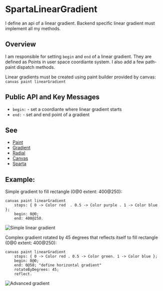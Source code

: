 # SpartaLinearGradient

I define an api of a linear gradient. Backend specific linear gradient must implement all my methods.

## Overview

I am responsible for setting `begin` and `end` of a linear gradient. They are defined as Points in user space coordiante system. I also add a few path-paint dispatch methods.

Linear gradients must be created using paint builder provided by canvas: `canvas paint linearGradient`

## Public API and Key Messages

- `begin:` - set a coordiante where linear gradient starts
- `end:` - set and end point of a gradient

## See
- [Paint](https://github.com/syrel/Sparta/blob/master/src/Sparta-Core.package/TSpartaPaint.trait/README.md)
- [Gradient](https://github.com/syrel/Sparta/blob/master/src/Sparta-Core.package/TSpartaGradientPaint.trait/README.md)
 - [Radial](https://github.com/syrel/Sparta/blob/master/src/Sparta-Core.package/TSpartaRadialGradientPaint.trait/README.md)
- [Canvas](https://github.com/syrel/Sparta/blob/master/src/Sparta-Core.package/SpartaCanvas.class/README.md)
- [Sparta](https://github.com/syrel/Sparta/blob/master/README.md)

## Example:

Simple gradient to fill rectangle (0@0 extent: 400@250):
```
canvas paint linearGradient
	stops: { 0 -> Color red  . 0.5 -> Color purple . 1 -> Color blue };
	begin: 0@0;
	end: 400@250.
```
![Simple linear gradient](https://github.com/syrel/Sparta/blob/master/images/TSpartaLinearGradientPaint/02_smooth_red_blue.png)

Complex gradient rotated by 45 degrees that reflects itself to fill rectangle (0@0 extent: 400@250):
```
canvas paint linearGradient
	stops: { 0 -> Color red . 0.5 -> Color green. 1 -> Color blue };
	begin: 0@0;
	end: 0@50; "define horizontal gradient"
	rotateByDegrees: 45;
	reflect.
```
![Advanced gradient](https://github.com/syrel/Sparta/blob/master/images/TSpartaLinearGradientPaint/01_red_blue.png)
